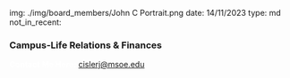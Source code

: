 img: ./img/board_members/John C Portrait.png
date: 14/11/2023
type: md
not_in_recent:

### Campus-Life Relations & Finances

<a style = 'font-weight: bold; color: white;'>Contact Me Here:</a> <a style = 'color: blue eyes;'>cislerj@msoe.edu</a>
